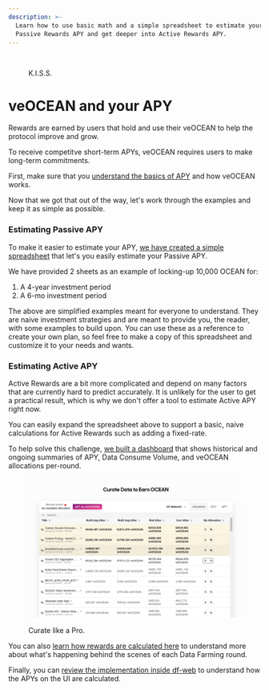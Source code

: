 ```yaml
---
description: >-
  Learn how to use basic math and a simple spreadsheet to estimate your
  Passive Rewards APY and get deeper into Active Rewards APY.
---
```


<figure><img src="../../.gitbook/assets/gif/mafs.gif" alt=""><figcaption><p>K.I.S.S.</p></figcaption></figure>

# veOCEAN and your APY

Rewards are earned by users that hold and use their veOCEAN to help the protocol improve and grow.  

To receive competitve short-term APYs, veOCEAN requires users to make long-term commitments.

First, make sure that you [understand the basics of APY](../../rewards/df-veocean.md#veocean-and-your-apy) and how veOCEAN works.

Now that we got that out of the way, let's work through the examples and keep it as simple as possible.

### Estimating Passive APY

To make it easier to estimate your APY, [we have created a simple spreadsheet](https://docs.google.com/spreadsheets/d/1zzuW5pBbX6j6hZL_XtJDtSR2-rDHa_LGOEwgoQ4D8lk/edit?usp=sharing) that let's you easily estimate your Passive APY.

We have provided 2 sheets as an example of locking-up 10,000 OCEAN for:
1. A 4-year investment period
2. A 6-mo investment period

The above are simplified examples meant for everyone to understand. They are naive investment strategies and are meant to provide you, the reader, with some examples to build upon. You can use these as a reference to create your own plan, so feel free to make a copy of this spreadsheet and customize it to your needs and wants.

### Estimating Active APY

Active Rewards are a bit more complicated and depend on many factors that are currently hard to predict accurately. It is unlikely for the user to get a practical result, which is why we don't offer a tool to estimate Active APY right now.

You can easily expand the spreadsheet above to support a basic, naive calculations for Active Rewards such as adding a fixed-rate.

To help solve this challenge, [we built a dashboard](https://df.oceandao.org/volume-df) that shows historical and ongoing summaries of APY, Data Consume Volume, and veOCEAN allocations per-round.

<figure><img src="../../.gitbook/assets/rewards/curate-datasets.png" alt=""><figcaption><p>Curate like a Pro.</p></figcaption></figure>

You can also [learn how rewards are calculated here](../../rewards/df-volumedf.md#how-rewards-are-calculated) to understand more about what's happening behind the scenes of each Data Farming round.

Finally, you can [review the implementation inside df-web](https://github.com/oceanprotocol/df-web/blob/main/src/utils/rewards.js) to understand how the APYs on the UI are calculated.